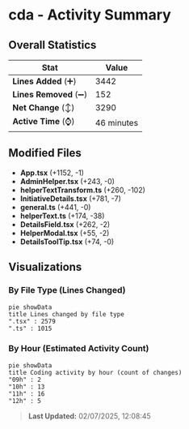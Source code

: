 # cda - Activity Summary 

## Overall Statistics

| Stat                   | Value                                                             |
| ---------------------- | ----------------------------------------------------------------- |
| **Lines Added** (➕)   | 3442                                          |
| **Lines Removed** (➖) | 152                                        |
| **Net Change** (↕)    | 3290                |
| **Active Time** (⌚)   | 46 minutes |


## Modified Files
- **App.tsx** (+1152, -1)
- **AdminHelper.tsx** (+243, -0)
- **helperTextTransform.ts** (+260, -102)
- **InitiativeDetails.tsx** (+781, -7)
- **general.ts** (+441, -0)
- **helperText.ts** (+174, -38)
- **DetailsField.tsx** (+262, -2)
- **HelperModal.tsx** (+55, -2)
- **DetailsToolTip.tsx** (+74, -0)

## Visualizations

### By File Type (Lines Changed)

```mermaid
pie showData
title Lines changed by file type
".tsx" : 2579
".ts" : 1015
```

### By Hour (Estimated Activity Count)

```mermaid
pie showData
title Coding activity by hour (count of changes)
"09h" : 2
"10h" : 13
"11h" : 16
"12h" : 5
```


> **Last Updated:** 02/07/2025, 12:08:45